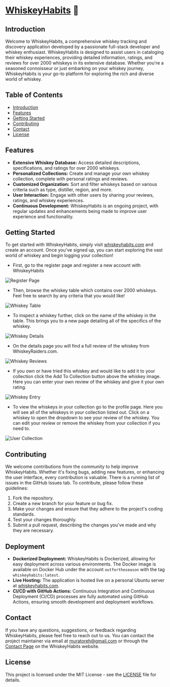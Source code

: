 # [WhiskeyHabits](https://whiskeyhabits.com/) 🥃

## Introduction

Welcome to WhiskeyHabits, a comprehensive whiskey tracking and discovery application developed by a passionate full-stack developer and whiskey enthusiast. WhiskeyHabits is designed to assist users in cataloging their whiskey experiences, providing detailed information, ratings, and reviews for over 2000 whiskeys in its extensive database. Whether you're a seasoned connoisseur or just embarking on your whiskey journey, WhiskeyHabits is your go-to platform for exploring the rich and diverse world of whiskey.

## Table of Contents

- [Introduction](#introduction)
- [Features](#features)
- [Getting Started](#getting-started)
- [Contributing](#contributing)
- [Contact](#contact)
- [License](#license)

## Features

- **Extensive Whiskey Database:** Access detailed descriptions, specifications, and ratings for over 2000 whiskeys.
- **Personalized Collections:** Create and manage your own whiskey collection, complete with personal ratings and reviews.
- **Customized Organization:** Sort and filter whiskeys based on various criteria such as type, distiller, region, and more.
- **User Interaction:** Engage with other users by sharing your reviews, ratings, and whiskey experiences.
- **Continuous Development:** WhiskeyHabits is an ongoing project, with regular updates and enhancements being made to improve user experience and functionality.

## Getting Started

To get started with WhiskeyHabits, simply visit [whiskeyhabits.com](https://whiskeyhabits.com) and create an account. Once you've signed up, you can start exploring the vast world of whiskey and begin logging your collection!

- First, go to the register page and register a new account with WhiskeyHabits

![Register Page](images/whiskey_register.png)

- Then, browse the whiskey table which contains over 2000 whiskeys. Feel free to search by any criteria that you would like!

![Whiskey Table](images/whiskey_table.png)

- To inspect a whiskey further, click on the name of the whiskey in the table. This brings you to a new page detailing all of the specifics of the whiskey.

![Whiskey Details](images/whiskey_details.png)

- On the details page you will find a full review of the whiskey from WhiskeyRaiders.com.

![Whiskey Reviews](images/whiskey_review.png)

- If you own or have tried this whiskey and would like to add it to your collection click the Add To Collection button above the whiskey image. Here you can enter your own review of the whiskey and give it your own rating.

![Whiskey Entry](images/Whiskey_entry.png)

- To view the whiskeys in your collection go to the profile page. Here you will see all of the whiskeys in your collection listed out. Click on a whiskey to open the dropdown to see your review of the whiskey. You can edit your review or remove the whiskey from your collection if you need to.

![User Collection](images/whiskey_profile.png)

## Contributing

We welcome contributions from the community to help improve WhiskeyHabits. Whether it's fixing bugs, adding new features, or enhancing the user interface, every contribution is valuable. There is a running list of issues in the GitHub Issues tab. To contribute, please follow these guidelines:

1. Fork the repository.
2. Create a new branch for your feature or bug fix.
3. Make your changes and ensure that they adhere to the project's coding standards.
4. Test your changes thoroughly.
5. Submit a pull request, describing the changes you've made and why they are necessary.

## Deployment

- **Dockerized Deployment:** WhiskeyHabits is Dockerized, allowing for easy deployment across various environments. The Docker image is available on Docker Hub under the account `outfortheseason` with the tag `whiskeyhabits:latest`.
- **Live Hosting:** The application is hosted live on a personal Ubuntu server at [whiskeyhabits.com](https://whiskeyhabits.com).
- **CI/CD with GitHub Actions:** Continuous Integration and Continuous Deployment (CI/CD) processes are fully automated using GitHub Actions, ensuring smooth development and deployment workflows.

## Contact

If you have any questions, suggestions, or feedback regarding WhiskeyHabits, please feel free to reach out to us. You can contact the project maintainer via email at [muratoreh@gmail.com](mailto:muratoreh@gmail.com) or through the [Contact Page](https://whiskeyhabits.com/contact) on the WhiskeyHabits website.

## License

This project is licensed under the MIT License - see the [LICENSE](LICENSE) file for details.
